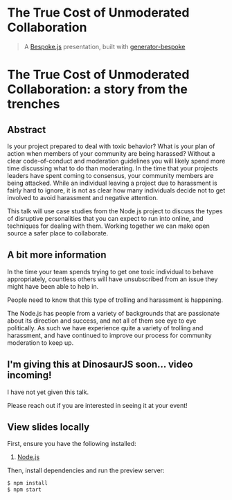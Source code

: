 # The True Cost of Unmoderated Collaboration
> A [Bespoke.js](http://markdalgleish.com/projects/bespoke.js) presentation, built with [generator-bespoke](https://github.com/markdalgleish/generator-bespoke)

# The True Cost of Unmoderated Collaboration: a story from the trenches

## Abstract

Is your project prepared to deal with toxic behavior? What is your plan of
action when members of your community are being harassed? Without a clear
code-of-conduct and moderation guidelines you will likely spend more time
discussing what to do than moderating. In the time that your projects leaders
have spent coming to consensus, your community members are being attacked. While
an individual leaving a project due to harassment is fairly hard to ignore, it
is not as clear how many individuals decide not to get involved to avoid
harassment and negative attention.

This talk will use case studies from the Node.js project to discuss the types of
disruptive personalities that you can expect to run into online, and techniques
for dealing with them. Working together we can make open source a safer place to
collaborate.

## A bit more information

In the time your team spends trying to get one toxic individual to behave
appropriately, countless others will have unsubscribed from an issue they might
have been able to help in.

People need to know that this type of trolling and harassment is happening.

The Node.js has people from a variety of backgrounds that are passionate about
its direction and success, and not all of them see eye to eye politically. As
such we have experience quite a variety of trolling and harassment, and have
continued to improve our process for community moderation to keep up.

## I'm giving this at DinosaurJS soon... video incoming!

I have not yet given this talk.

Please reach out if you are interested in seeing it at your event!

## View slides locally

First, ensure you have the following installed:

1. [Node.js](http://nodejs.org)

Then, install dependencies and run the preview server:

```bash
$ npm install
$ npm start
```
